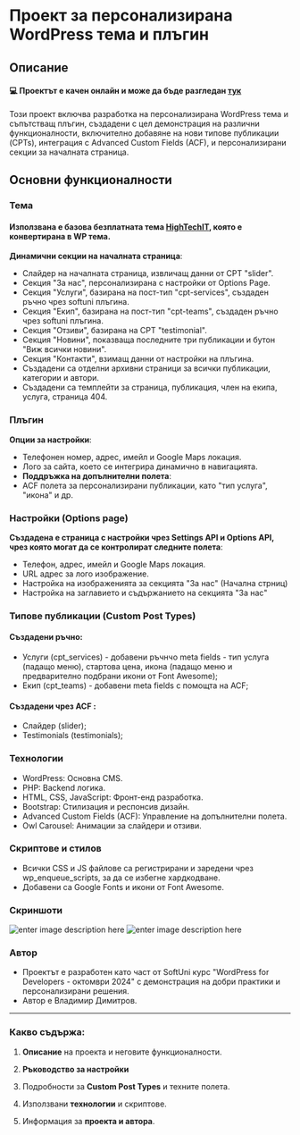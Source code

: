 
# Проект за персонализирана WordPress тема и плъгин

## Описание

#### 💻 Проектът е качен онлайн и може да бъде разгледан [тук](https://wpcourse.bitsee.eu/)

Този проект включва разработка на персонализирана WordPress тема и съпътстващ плъгин, създадени с цел демонстрация на различни функционалности, включително добавяне на нови типове публикации (CPTs), интеграция с Advanced Custom Fields (ACF), и персонализирани секции за началната страница.
  

## Основни функционалности

  

### Тема
#### Използвана е базова безплатната тема [HighTechIT](https://themewagon.com/themes/hightechit/), която е конвертирана в WP тема.

  **Динамични секции на началната страница**:

- Слайдер на началната страница, извличащ данни от CPT "slider".
- Секция "За нас", персонализирана с настройки от Options Page.
- Секция "Услуги", базирана на пост-тип "cpt-services", създаден ръчно чрез softuni плъгина.
- Секция "Екип", базирана на пост-тип "cpt-teams", създаден ръчно чрез softuni плъгина.
- Секция "Отзиви", базирана на CPT "testimonial".
- Секция "Новини", показваща последните три публикации и бутон "Виж всички новини".
- Секция "Контакти", взимащ данни от настройки на плъгина.
- Създадени са отделни архивни страници за всички публикации, категории и автори.
- Създадени са темплейти за страница, публикация, член на екипа, услуга, страница 404.

  

### Плъгин

  **Опции за настройки**:
- Телефонен номер, адрес, имейл и Google Maps локация.
- Лого за сайта, което се интегрира динамично в навигацията.
-  **Поддръжка на допълнителни полета**:
- ACF полета за персонализирани публикации, като "тип услуга", "икона" и др.

  

### Настройки (Options page)

**Създадена e страница с настройки чрез Settings API и Options API, чрез която могат да се контролират следните полета**:

- Телефон, адрес, имейл и Google Maps локация.
- URL адрес за лого изображение.
- Настройка на изображенията за секцията "За нас" (Начална стрниц)
- Настройка на заглавието и съдържанието на секцията "За нас"
  

### Типове публикации (Custom Post Types)

#### Създадени ръчно:

- Услуги (cpt_services) - добавени ръчнчо meta fields - тип услуга (падащо меню), стартова цена, икона (падащо меню и предварително подбрани икони от Font Awesome);
- Екип (cpt_teams) - добавени meta fields с помощта на ACF;

#### Създадени чрез ACF :
- Слайдер (slider);
- Testimonials (testimonials);
  

### Технологии

- WordPress: Основна CMS.
- PHP: Backend логика.
- HTML, CSS, JavaScript: Фронт-енд разработка.
- Bootstrap: Стилизация и респонсив дизайн.
- Advanced Custom Fields (ACF): Управление на допълнителни полета.
- Owl Carousel: Анимации за слайдери и отзиви.
  

### Скриптове и стилов

- Всички CSS и JS файлове са регистрирани и заредени чрез wp_enqueue_scripts, за да се избегне хардкодване.
- Добавени са Google Fonts и икони от Font Awesome.

  

### Скриншоти
![enter image description here](https://i.ibb.co/cwtpLvJ/Wpcourse-Screen-Shot-1.jpg)
![enter image description here](https://i.ibb.co/R4zXPVk/Wpcourse-Screen-Shot-2.jpg)
  
  

### Автор

- Проектът е разработен като част от SoftUni курс "WordPress for Developers - октомври 2024" с демонстрация на добри практики и персонализирани решения.
- Автор е Владимир Димитров.

  

---

  

### Какво съдържа:

1.  **Описание** на проекта и неговите функционалности.

2.  **Ръководство за настройки**

3. Подробности за **Custom Post Types** и техните полета.

4. Използвани **технологии** и скриптове.

5. Информация за **проекта и автора**.
